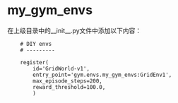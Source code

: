 # my_gym_envs

在上级目录中的__init__.py文件中添加以下内容：

        # DIY envs
        # ---------

        register(
            id='GridWorld-v1',
            entry_point='gym.envs.my_gym_envs:GridEnv1',
            max_episode_steps=200,
            reward_threshold=100.0,
            )